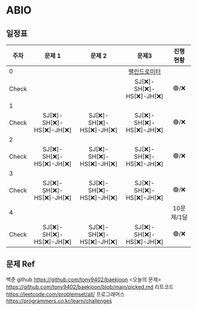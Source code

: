 # ABIO

## 일정표

| **주차**  |  **문제 1**                                      | **문제 2**                                       | **문제3**                                         |**진행 현황**|
| -------- |:-----------------------------------------------:|:-----------------------------------------------:| :-----------------------------------------------:|:-------:|
|0         |                                                 |                                                 | [팰린드로미터](https://www.acmicpc.net/problem/4096)|          |
|Check     |                                                 |                                                 | SJ[❌]-SH[❌]-HS[❌]-JH[❌]                       | 🟢/❌     |
|1         |                                                 |                                                 |                                                  |          |
|Check     | SJ[❌]-SH[❌]-HS[❌]-JH[❌]                      | SJ[❌]-SH[❌]-HS[❌]-JH[❌]                       | SJ[❌]-SH[❌]-HS[❌]-JH[❌]                       | 🟢/❌     |
|2         |                                                 |                                                 |                                                  |          |
|Check     | SJ[❌]-SH[❌]-HS[❌]-JH[❌]                      | SJ[❌]-SH[❌]-HS[❌]-JH[❌]                       | SJ[❌]-SH[❌]-HS[❌]-JH[❌]                       | 🟢/❌     |
|3         |                                                 |                                                 |                                                  |          |
|Check     | SJ[❌]-SH[❌]-HS[❌]-JH[❌]                      | SJ[❌]-SH[❌]-HS[❌]-JH[❌]                       | SJ[❌]-SH[❌]-HS[❌]-JH[❌]                       | 🟢/❌     |
|4         |                                                 |                                                 |                                                  | 10문제/1달 |
|Check     | SJ[❌]-SH[❌]-HS[❌]-JH[❌]                      | SJ[❌]-SH[❌]-HS[❌]-JH[❌]                       | SJ[❌]-SH[❌]-HS[❌]-JH[❌]                       | 🟢/❌     |




## 문제 Ref
백준 github https://github.com/tony9402/baekjoon
<오늘의 문제> https://github.com/tony9402/baekjoon/blob/main/picked.md
리트코드 https://leetcode.com/problemset/all/
프로그래머스 https://programmers.co.kr/learn/challenges

